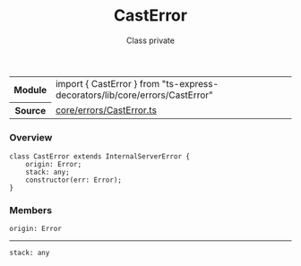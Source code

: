 <header class="symbol-info-header">    <h1 id="casterror">CastError</h1>    <label class="symbol-info-type-label class">Class</label>    <label class="api-type-label private">private</label>  </header>
<section class="symbol-info">      <table class="is-full-width">        <tbody>        <tr>          <th>Module</th>          <td>            <div class="lang-typescript">                <span class="token keyword">import</span> { CastError }                 <span class="token keyword">from</span>                 <span class="token string">"ts-express-decorators/lib/core/errors/CastError"</span>                            </div>          </td>        </tr>        <tr>          <th>Source</th>          <td>            <a href="https://romakita.github.io/ts-express-decorators/#//blob/v2.3.5/src/core/errors/CastError.ts#L0-L0">                core/errors/CastError.ts            </a>        </td>        </tr>                </tbody>      </table>    </section>

### Overview

<pre><code class="typescript-lang"><span class="token keyword">class</span> CastError <span class="token keyword">extends</span> InternalServerError <span class="token punctuation">{</span>
    origin<span class="token punctuation">:</span> Error<span class="token punctuation">;</span>
    stack<span class="token punctuation">:</span> <span class="token keyword">any</span><span class="token punctuation">;</span>
    <span class="token keyword">constructor</span><span class="token punctuation">(</span>err<span class="token punctuation">:</span> Error<span class="token punctuation">)</span><span class="token punctuation">;</span>
<span class="token punctuation">}</span></code></pre>

### Members

<div class="method-overview"><pre><code class="typescript-lang">origin<span class="token punctuation">:</span> Error</code></pre></div>
<hr />
<div class="method-overview"><pre><code class="typescript-lang">stack<span class="token punctuation">:</span> <span class="token keyword">any</span></code></pre></div>
